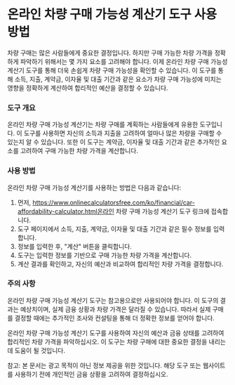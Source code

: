 온라인 차량 구매 가능성 계산기 도구 사용 방법
==========================

차량 구매는 많은 사람들에게 중요한 결정입니다. 하지만 구매 가능한 차량 가격을 정확하게 파악하기 위해서는 몇 가지 요소를 고려해야 합니다. 이제 온라인 차량 구매 가능성 계산기 도구를 통해 더욱 손쉽게 차량 구매 가능성을 확인할 수 있습니다. 이 도구를 통해 소득, 지출, 계약금, 이자율 및 대출 기간과 같은 요소가 차량 구매 가능성에 미치는 영향을 정확하게 계산하여 합리적인 예산을 결정할 수 있습니다.

### 도구 개요

온라인 차량 구매 가능성 계산기는 차량 구매를 계획하는 사람들에게 유용한 도구입니다. 이 도구를 사용하면 자신의 소득과 지출을 고려하여 얼마나 많은 차량을 구매할 수 있는지 알 수 있습니다. 또한 이 도구는 계약금, 이자율 및 대출 기간과 같은 추가적인 요소를 고려하여 구매 가능한 차량 가격을 계산합니다.

### 사용 방법

온라인 차량 구매 가능성 계산기를 사용하는 방법은 다음과 같습니다:

1. 먼저, https://www.onlinecalculatorsfree.com/ko/financial/car-affordability-calculator.html온라인 차량 구매 가능성 계산기 도구 링크에 접속합니다.
2. 도구 페이지에서 소득, 지출, 계약금, 이자율 및 대출 기간과 같은 필수 정보를 입력합니다.
3. 정보를 입력한 후, "계산" 버튼을 클릭합니다.
4. 도구는 입력한 정보를 기반으로 구매 가능한 차량 가격을 계산합니다.
5. 계산 결과를 확인하고, 자신의 예산과 비교하여 합리적인 차량 가격을 결정합니다.

### 주의 사항

온라인 차량 구매 가능성 계산기 도구는 참고용으로만 사용되어야 합니다. 이 도구의 결과는 예상치이며, 실제 금융 상황과 차량 가격은 달라질 수 있습니다. 따라서 실제 구매를 결정할 때에는 추가적인 조사와 컨설팅을 통해 더 정확한 정보를 얻어야 합니다.

온라인 차량 구매 가능성 계산기 도구를 사용하여 자신의 예산과 금융 상태를 고려하여 합리적인 차량 가격을 파악하십시오. 이 도구는 차량 구매에 대한 중요한 결정을 내리는 데 도움이 될 것입니다.

참고: 본 문서는 광고 목적이 아닌 정보 제공을 위한 것입니다. 해당 도구 또는 웹사이트를 사용하기 전에 개인적인 금융 상황을 고려하여 결정하십시오.
